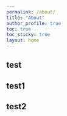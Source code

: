 ```yaml
---
permalink: /about/
title: "About"
author_profile: true
toc: true
toc_sticky: true
layout: home
---
```

## test

## test1

## test2
